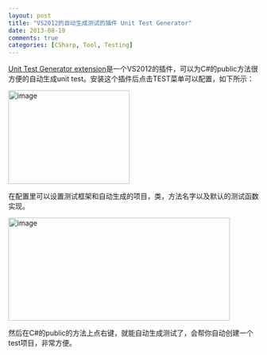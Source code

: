 ```yaml
---
layout: post
title: "VS2012的自动生成测试的插件 Unit Test Generator"
date: 2013-08-19
comments: true
categories: [CSharp, Tool, Testing]
---
```

<p><a href="http://visualstudiogallery.msdn.microsoft.com/45208924-e7b0-45df-8cff-165b505a38d7">Unit Test Generator extension</a>是一个VS2012的插件，可以为C#的public方法很方便的自动生成unit test。安装这个插件后点击TEST菜单可以配置，如下所示：</p>  <p><a href="http://images.cnitblog.com/blog/163228/201308/19140430-538d7d57193049bc8bf91a7095c1b569.png"><img title="image" style="border-top: 0px; border-right: 0px; background-image: none; border-bottom: 0px; padding-top: 0px; padding-left: 0px; margin: 0px; border-left: 0px; display: inline; padding-right: 0px" border="0" alt="image" src="http://images.cnitblog.com/blog/163228/201308/19140431-8d614d00b6534ee7904949c370eb2451.png" width="244" height="188" /></a></p>  <p>在配置里可以设置测试框架和自动生成的项目，类，方法名字以及默认的测试函数实现。</p>  <p><a href="http://images.cnitblog.com/blog/163228/201308/19140431-0f7b899f39a04560a25abda6d81a52f8.png"><img title="image" style="border-top: 0px; border-right: 0px; background-image: none; border-bottom: 0px; padding-top: 0px; padding-left: 0px; border-left: 0px; display: inline; padding-right: 0px" border="0" alt="image" src="http://images.cnitblog.com/blog/163228/201308/19140432-d17999dc54f8486cabf242589696c9c3.png" width="446" height="207" /></a></p>      <p>然后在C#的public的方法上点右键，就能自动生成测试了，会帮你自动创建一个test项目，非常方便。</p>